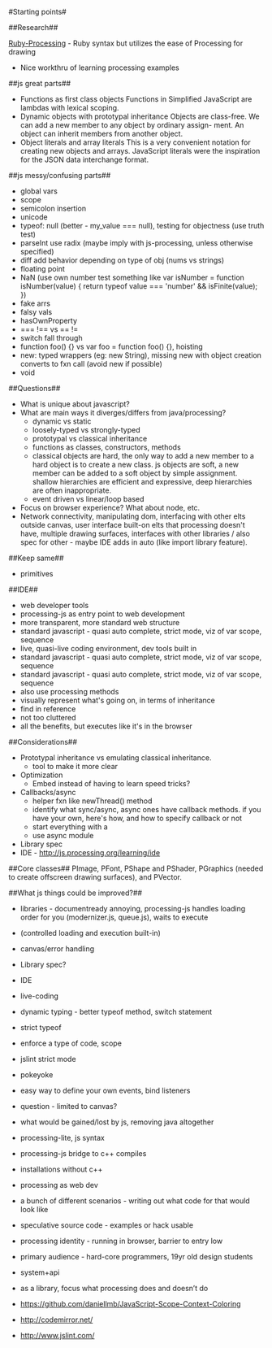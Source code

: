 #Starting points#


##Research##

[Ruby-Processing](https://github.com/jashkenas/ruby-processing) - Ruby syntax but utilizes the ease of Processing for drawing

+ Nice workthru of learning processing examples


##js great parts##
+ Functions as first class objects
	Functions in Simplified JavaScript are lambdas with lexical scoping.
+ Dynamic objects with prototypal inheritance
	Objects are class-free. We can add a new member to any object by ordinary assign- ment. An object can inherit members from another object.
+ Object literals and array literals
	This is a very convenient notation for creating new objects and arrays. JavaScript literals were the inspiration for the JSON data interchange format.


##js messy/confusing parts##

+ global vars
+ scope
+ semicolon insertion
+ unicode
+ typeof: null (better - my_value === null), testing for objectness (use truth test)
+ parseInt use radix (maybe imply with js-processing, unless otherwise specified)
+ diff add behavior depending on type of obj (nums vs strings)
+ floating point
+ NaN (use own number test something like 
		var isNumber = function isNumber(value) { return typeof value === 'number' &&
      isFinite(value);
    })
+ fake arrs
+ falsy vals
+ hasOwnProperty
+ === !== vs == !=
+ switch fall through
+ function foo() {} vs var foo = function foo() {}, hoisting
+ new: typed wrappers (eg: new String), missing new with object creation converts to fxn call (avoid new if possible)
+ void


##Questions##

+ What is unique about javascript?
+ What are main ways it diverges/differs from java/processing?
	+ dynamic vs static
	+ loosely-typed vs strongly-typed
	+ prototypal vs classical inheritance
	+ functions as classes, constructors, methods
	+ classical objects are hard, the only way to add a new member to a hard object is to create a new class. js objects are soft, a new member can be added to a soft object by simple assignment. shallow hierarchies are efficient and expressive, deep hierarchies are often inappropriate.
	+ event driven vs linear/loop based
+ Focus on browser experience? What about node, etc.
+ Network connectivity, manipulating dom, interfacing with other elts outside canvas, user interface built-on elts that processing doesn't have, multiple drawing surfaces, interfaces with other libraries / also spec for other - maybe IDE adds in auto (like import library feature).


##Keep same##
+ primitives


##IDE##
+ web developer tools
+ processing-js as entry point to web development
+ more transparent, more standard web structure
+ standard javascript - quasi auto complete, strict mode, viz of var scope, sequence
+ live, quasi-live coding environment, dev tools built in
+ standard javascript - quasi auto complete, strict mode, viz of var scope, sequence
+ standard javascript - quasi auto complete, strict mode, viz of var scope, sequence
+ also use processing methods
+ visually represent what's going on, in terms of inheritance
+ find in reference
+ not too cluttered
+ all the benefits, but executes like it's in the browser


##Considerations##

+ Prototypal inheritance vs emulating classical inheritance.
	+  tool to make it more clear
+ Optimization
	+  Embed instead of having to learn speed tricks?
+ Callbacks/async
	+ helper fxn like newThread() method
	+ identify what sync/async, async ones have callback methods. if you have your own, here's how, and how to specify callback or not
	+ start everything with a
	+ use async module
+ Library spec
+ IDE - http://js.processing.org/learning/ide


##Core classes##
PImage, PFont, PShape and PShader, PGraphics (needed to create offscreen drawing surfaces), and PVector.


##What js things could be improved?##
+ libraries - documentready annoying, processing-js handles loading order for you (modernizer.js, queue.js), waits to execute
+ (controlled loading and execution built-in)
+ canvas/error handling
+ Library spec?
+ IDE
+ live-coding
+ dynamic typing - better typeof method, switch statement
+ strict typeof
+ enforce a type of code, scope
+ jslint strict mode
+ pokeyoke
+ easy way to define your own events, bind listeners



+ question - limited to canvas?

+ what would be gained/lost by js, removing java altogether
+ processing-lite, js syntax
+ processing-js bridge to c++ compiles
+ installations without c++
+ processing as web dev

+ a bunch of different scenarios - writing out what code for that would look like
+ speculative source code - examples or hack usable

+ processing identity - running in browser, barrier to entry low
+ primary audience - hard-core programmers, 19yr old design students

+ system+api
+ as a library, focus what processing does and doesn’t do


+ https://github.com/daniellmb/JavaScript-Scope-Context-Coloring
+ http://codemirror.net/
+ http://www.jslint.com/

